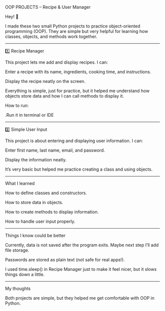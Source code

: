 OOP PROJECTS – Recipe & User Manager

Hey! 👋

I made these two small Python projects to practice object-oriented programming (OOP). They are simple but very helpful for learning how classes, objects, and methods work together.


---

1️⃣ Recipe Manager

This project lets me add and display recipes. I can:

Enter a recipe with its name, ingredients, cooking time, and instructions.

Display the recipe neatly on the screen.


Everything is simple, just for practice, but it helped me understand how objects store data and how I can call methods to display it.

How to run:

.Run it in terminal or IDE


---

2️⃣ Simple User Input

This project is about entering and displaying user information. I can:

Enter first name, last name, email, and password.

Display the information neatly.


It’s very basic but helped me practice creating a class and using objects.



---

What I learned

How to define classes and constructors.

How to store data in objects.

How to create methods to display information.

How to handle user input properly.



---

Things I know could be better

Currently, data is not saved after the program exits. Maybe next step I’ll add file storage.

Passwords are stored as plain text (not safe for real apps!).

I used time.sleep() in Recipe Manager just to make it feel nicer, but it slows things down a little.



---

My thoughts

Both projects are simple, but they helped me get comfortable with OOP in Python.
